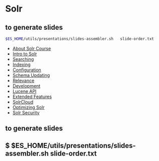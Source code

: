 # Solr



## to generate slides

```bash
$ES_HOME/utils/presentations/slides-assembler.sh   slide-order.txt
```
 * [About Solr Course](./About_Class.md)
 * [Intro to Solr](./Intro.md)
 * [Searching](./Searching.md)
 * [Indexing](./Indexing.md)
 * [Configuration](./Configuration.md)
 * [Schema Updating](./Schema_Updating.md)
 * [Relevance](./Relevance.md)
 * [Development](./DevEnvironment.md)
 * [Lucene API](./Lucene_API.md)
 * [Extended Features](./Extended_Features.md)
 * [SolrCloud](./SolrCloud.md)
 * [Optimizing Solr](./OptimizingSolr.md)
 * [Solr Security](./SolrSecurity.md)

## to generate slides
##     $    $ES_HOME/utils/presentations/slides-assembler.sh   slide-order.txt

